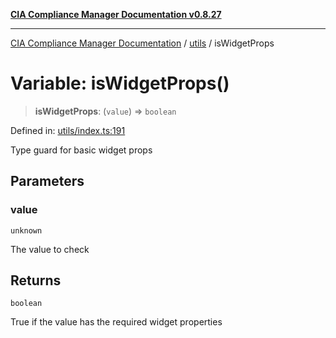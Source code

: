 [**CIA Compliance Manager Documentation v0.8.27**](../../README.md)

***

[CIA Compliance Manager Documentation](../../modules.md) / [utils](../README.md) / isWidgetProps

# Variable: isWidgetProps()

> **isWidgetProps**: (`value`) => `boolean`

Defined in: [utils/index.ts:191](https://github.com/Hack23/cia-compliance-manager/blob/26bb73ca86d23be8656cdd29d12202323a449310/src/utils/index.ts#L191)

Type guard for basic widget props

## Parameters

### value

`unknown`

The value to check

## Returns

`boolean`

True if the value has the required widget properties
